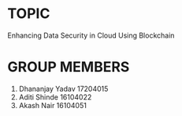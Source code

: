# **TOPIC**

Enhancing Data Security in Cloud Using Blockchain

# **GROUP MEMBERS**

1. Dhananjay Yadav 17204015
2. Aditi Shinde 16104022
3. Akash Nair 16104051

